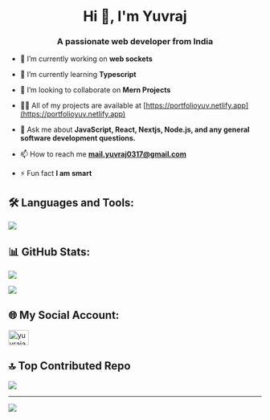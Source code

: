 <h1 align="center">Hi 👋, I'm Yuvraj</h1>
<h3 align="center">A passionate web developer from India</h3>


- 🔭 I’m currently working on **web sockets**

- 🌱 I’m currently learning **Typescript**

- 👯 I’m looking to collaborate on **Mern Projects**

- 👨‍💻 All of my projects are available at [https://portfolioyuv.netlify.app](https://portfolioyuv.netlify.app)

- 💬 Ask me about **JavaScript, React, Nextjs, Node.js, and any general software development questions.**

- 📫 How to reach me **mail.yuvraj0317@gmail.com**

- ⚡ Fun fact **I am smart**


## 🛠️ Languages and Tools:
<img src="https://skillicons.dev/icons?i=html,css,js,ts,py,c,nodejs,react,nextjs,bootstrap,tailwind,flask,express,mongodb,firebase,mysql,git,redux,vercel,postman,yarn,&perline=7" />

##  📊 GitHub Stats:


![](https://github-readme-streak-stats.herokuapp.com/?user=techiuv&theme=vue-dark&hide_border=false)<br/>


<img align="center" src="https://github-readme-stats.vercel.app/api/top-langs/?username=techiuv&theme=vue-dark&layout=compact&hide_border=false" />

## 🌐 My Social Account:
 <p align="left">

<a href="https://instagram.com/yuvrajartistry" target="blank"><img align="center" src="https://raw.githubusercontent.com/rahuldkjain/github-profile-readme-generator/master/src/images/icons/Social/instagram.svg" alt="yuvrajartistry" height="30" width="40" /></a>

</p>


## 🔝 Top Contributed Repo
![](https://github-contributor-stats.vercel.app/api?username=techiuv&limit=5&theme=vue-dark&combine_all_yearly_contributions=true)

---
[![](https://visitcount.itsvg.in/api?id=techiuv&icon=0&color=0)](https://visitcount.itsvg.in)

